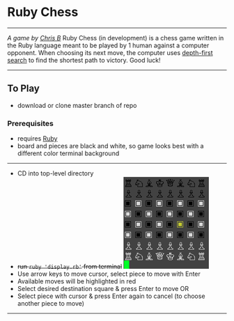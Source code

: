 # Ruby Chess
***
*A game by [Chris B](http://www.motomorphosis-ind.com)*
Ruby Chess (in development) is a chess game written in the Ruby language meant to be played by 1 human against a computer opponent.
When choosing its next move, the computer uses [depth-first search](https://en.wikipedia.org/wiki/Depth-first_search) to find the shortest path to victory.
Good luck!
***
## To Play
* download or clone master branch of repo
### Prerequisites
* requires [Ruby](https://www.ruby-lang.org/en/downloads/)
* board and pieces are black and white, so game looks best with a different color terminal background
***
* CD into top-level directory
* ~~run `ruby 'display.rb'` from terminal~~
![Chess Board](./screenshots/chess_board.png)
* Use arrow keys to move cursor, select piece to move with Enter
* Available moves will be highlighted in red
* Select desired destination square & press Enter to move OR
* Select piece with cursor & press Enter again to cancel (to choose another piece to move)
***
